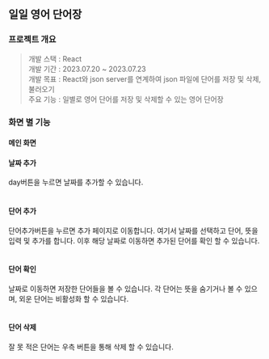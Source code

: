 ## 일일 영어 단어장
### 프로젝트 개요
> 개발 스택 : React <br/>
> 개발 기간 : 2023.07.20 ~ 2023.07.23 <br/>
> 개발 목표 : React와 json server를 연계하여 json 파일에 단어를 저장 및 삭제, 불러오기 <br/>
> 주요 기능 : 일별로 영어 단어를 저장 및 삭제할 수 있는 영어 단어장 <br/>

### 화면 별 기능
#### 메인 화면

#### 날짜 추가

day버튼을 누르면 날짜를 추가할 수 있습니다. <br/><br/>

#### 단어 추가
단어추가버튼을 누르면 추가 페이지로 이동합니다. 여기서 날짜를 선택하고 단어, 뜻을 입력 및 추가를 합니다. 이후 해당 날짜로 이동하면 추가된 단어를 확인 할 수 있습니다. <br/><br/>

#### 단어 확인
날짜로 이동하면 저장한 단어들을 볼 수 있습니다. 각 단어는 뜻을 숨기거나 볼 수 있으며, 외운 단어는 비활성화 할 수 있습니다. <br/><br/>

#### 단어 삭제
잘 못 적은 단어는 우측 버튼을 통해 삭제 할 수 있습니다. <br/><br/>
